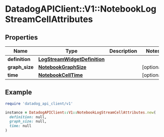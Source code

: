 # DatadogAPIClient::V1::NotebookLogStreamCellAttributes

## Properties

| Name           | Type                                                          | Description | Notes      |
| -------------- | ------------------------------------------------------------- | ----------- | ---------- |
| **definition** | [**LogStreamWidgetDefinition**](LogStreamWidgetDefinition.md) |             |            |
| **graph_size** | [**NotebookGraphSize**](NotebookGraphSize.md)                 |             | [optional] |
| **time**       | [**NotebookCellTime**](NotebookCellTime.md)                   |             | [optional] |

## Example

```ruby
require 'datadog_api_client/v1'

instance = DatadogAPIClient::V1::NotebookLogStreamCellAttributes.new(
  definition: null,
  graph_size: null,
  time: null
)
```
